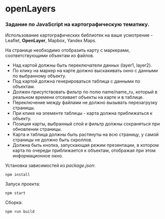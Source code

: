 # openLayers

### Задание по JavaScript на картографическую тематику.

Использование картографических библиотек на ваше усмотрение - Leaflet, **OpenLayer**, Mapbox, Yandex Maps.

На странице необходимо отобразить карту с маркерами, соответствующими объектам из файлов.

- Над картой должны быть переключатели данных (layer1, layer2).
- По клику на маркер на карте должно выскакивать окно с данными по выбранному объекту.
- Под картой должна генерироваться таблица с данными по объектам.
- Должен присутствовать фильтр по полю name/name_ru, который в реальном времени отсеивает объекты на карте и в таблице.
- Переключение между файлами не должно вызывать перезагрузку страницы.
- При клике на элементе таблицы - карта должна приближаться к объекту.
- Позиция карты, выбранный слой и фильтр должны сохраняться при обновлении страницы.
- Карта и таблица должны быть растянуты на всю страницу, у самой страницы не должно быть скроллов.
- Должна быть кнопка, запускающая режим презентации, в котором карта по очереди приближается к объектам, отображая при этом информационное окно.

Установка зависимостей из _package.json_:

```
npm install
```

Запуск проекта:

```
npm start
```

Сборка:

```
npm run build
```
